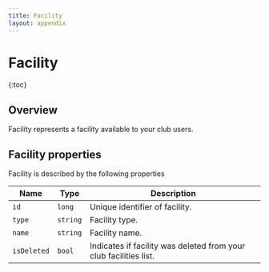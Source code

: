 ```yaml
---
title: Facility
layout: appendix
---
```


# Facility

{:toc}



## Overview 

Facility represents a facility available to your club users.


## Facility properties

Facility is described by the following properties


Name            | Type      | Description
-----|----------|----------------------
`id`            |`long`     | Unique identifier of facility.
`type`     		|`string`   | Facility type.
`name`    		|`string`   | Facility name.
`isDeleted`     |`bool`     | Indicates if facility was deleted from your club facilities list.
